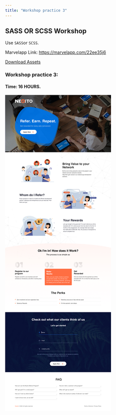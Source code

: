 ```yaml
---
title: "Workshop practice 3"
---
```


## SASS OR SCSS Workshop

Use `SASS`or `SCSS`.

Marvelapp Link: https://marvelapp.com/22ee35j6

[Download Assets](/Workshops/workshop-practice-3.zip)

### Workshop practice 3: 
#### Time: 16 HOURS.

![workshop1 Neoito](/workshop3.jpg)